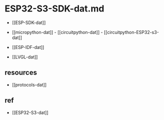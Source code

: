 
# ESP32-S3-SDK-dat.md

- [[ESP-SDK-dat]]

- [[micropython-dat]] - [[circuitpython-dat]] - [[circuitpython-ESP32-s3-dat]]

- [[ESP-IDF-dat]]

- [[LVGL-dat]]






## resources 

- [[protocols-dat]]


## ref 

- [[ESP32-S3-dat]]